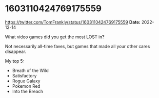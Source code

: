# 1603110424769175559
https://twitter.com/TomFrankly/status/1603110424769175559
**Date:** 2022-12-14

What video games did you get the most LOST in?

Not necessarily all-time faves, but games that made all your other cares disappear.

My top 5:

- Breath of the Wild
- Satisfactory
- Rogue Galaxy
- Pokemon Red
- Into the Breach
